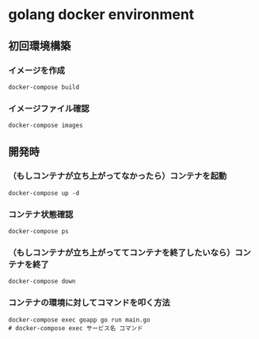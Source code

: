 # golang docker environment

## 初回環境構築

### イメージを作成

```
docker-compose build
```

### イメージファイル確認

```
docker-compose images
```

## 開発時

### （もしコンテナが立ち上がってなかったら）コンテナを起動

```
docker-compose up -d
```

### コンテナ状態確認

```
docker-compose ps
```

### （もしコンテナが立ち上がっててコンテナを終了したいなら）コンテナを終了

```
docker-compose down
```

### コンテナの環境に対してコマンドを叩く方法

```
docker-compose exec goapp go run main.go
# docker-compose exec サービス名 コマンド
```
